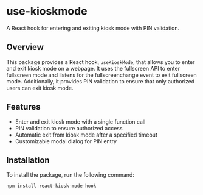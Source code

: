 **use-kioskmode**
=====================

A React hook for entering and exiting kiosk mode with PIN validation.

**Overview**
-----------

This package provides a React hook, `useKioskMode`, that allows you to enter and exit kiosk mode on a webpage. It uses the fullscreen API to enter fullscreen mode and listens for the fullscreenchange event to exit fullscreen mode. Additionally, it provides PIN validation to ensure that only authorized users can exit kiosk mode.

**Features**
------------

*   Enter and exit kiosk mode with a single function call
*   PIN validation to ensure authorized access
*   Automatic exit from kiosk mode after a specified timeout
*   Customizable modal dialog for PIN entry

**Installation**
--------------

To install the package, run the following command:
```bash
npm install react-kiosk-mode-hook